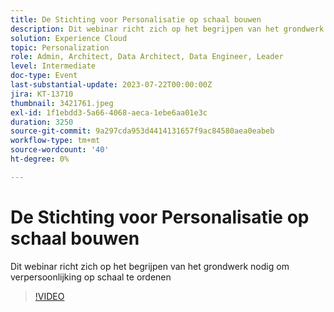 ```yaml
---
title: De Stichting voor Personalisatie op schaal bouwen
description: Dit webinar richt zich op het begrijpen van het grondwerk nodig om verpersoonlijking op schaal te ordenen
solution: Experience Cloud
topic: Personalization
role: Admin, Architect, Data Architect, Data Engineer, Leader
level: Intermediate
doc-type: Event
last-substantial-update: 2023-07-22T00:00:00Z
jira: KT-13710
thumbnail: 3421761.jpeg
exl-id: 1f1ebdd3-5a66-4068-aeca-1ebe6aa01e3c
duration: 3250
source-git-commit: 9a297cda953d4414131657f9ac84580aea0eabeb
workflow-type: tm+mt
source-wordcount: '40'
ht-degree: 0%

---
```


# De Stichting voor Personalisatie op schaal bouwen

Dit webinar richt zich op het begrijpen van het grondwerk nodig om verpersoonlijking op schaal te ordenen

>[!VIDEO](https://video.tv.adobe.com/v/3421761/?learn=on)
